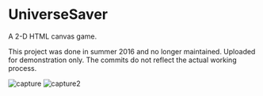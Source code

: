 # UniverseSaver
A 2-D HTML canvas game.

This project was done in summer 2016 and no longer maintained. Uploaded for demonstration only.  The commits do not reflect the actual working process.

![capture](https://user-images.githubusercontent.com/41398645/42948568-c332e2c4-8b3d-11e8-8a2a-cca81866b5af.JPG)
![capture2](https://user-images.githubusercontent.com/41398645/42948621-e4ca32f2-8b3d-11e8-8824-48c88dc66278.JPG)
